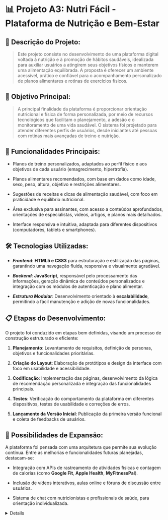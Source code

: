 # 📊 Projeto A3: Nutri Fácil - Plataforma de Nutrição e Bem-Estar

## 📑 Descrição do Projeto:

> Este projeto consiste no desenvolvimento de uma plataforma digital voltada à nutrição e à promoção de hábitos saudáveis, idealizada para auxiliar usuários a atingirem seus objetivos físicos e manterem uma alimentação equilibrada. A proposta é oferecer um ambiente acessível, prático e confiável para o acompanhamento personalizado de planos alimentares e rotinas de exercícios físicos.

## 🎯 Objetivo Principal:
> A principal finalidade da plataforma é proporcionar orientação nutricional e física de forma personalizada, por meio de recursos tecnológicos que facilitam o planejamento, a adesão e o monitoramento de uma vida saudável. O sistema foi projetado para atender diferentes perfis de usuários, desde iniciantes até pessoas com rotinas mais avançadas de treino e nutrição.

## 🔧 Funcionalidades Principais:
* Planos de treino personalizados, adaptados ao perfil físico e aos objetivos de cada usuário (emagrecimento, hipertrofia).

* Planos alimentares recomendados, com base em dados como idade, sexo, peso, altura, objetivo e restrições alimentares.

* Sugestões de receitas e dicas de alimentação saudável, com foco em praticidade e equilíbrio nutricional.

* Área exclusiva para assinantes, com acesso a conteúdos aprofundados, orientações de especialistas, vídeos, artigos, e planos mais detalhados.

* Interface responsiva e intuitiva, adaptada para diferentes dispositivos (computadores, tablets e smartphones).

## 🛠️ Tecnologias Utilizadas:
* ***Frontend***: **HTML5 e CSS3** para estruturação e estilização das páginas, garantindo uma navegação fluida, responsiva e visualmente agradável.

* ***Backend***: **JavaScript**, responsável pelo processamento das informações, geração dinâmica de conteúdos personalizados e integração com os módulos de autenticação e plano alimentar.

* ***Estrutura Modular***: Desenvolvimento orientado à **escalabilidade**, permitindo a fácil manutenção e adição de novas funcionalidades.

## 📋 Etapas do Desenvolvimento:
O projeto foi conduzido em etapas bem definidas, visando um processo de construção estruturado e eficiente:

1. **Planejamento**: Levantamento de requisitos, definição de personas, objetivos e funcionalidades prioritárias.

2. **Criação do Layout**: Elaboração de protótipos e design da interface com foco em usabilidade e acessibilidade.

3. **Codificação**: Implementação das páginas, desenvolvimento da lógica de recomendação personalizada e integração das funcionalidades principais.

4. **Testes**: Verificação do comportamento da plataforma em diferentes dispositivos, testes de usabilidade e correções de erros.

5. **Lançamento da Versão Inicial**: Publicação da primeira versão funcional e coleta de feedbacks de usuários.

## 🚀 Possibilidades de Expansão:
A plataforma foi pensada com uma arquitetura que permite sua evolução contínua. Entre as melhorias e funcionalidades futuras planejadas, destacam-se:

* Integração com APIs de rastreamento de atividades físicas e contagem de calorias (como **Google Fit**, **Apple Health**, **MyFitnessPal**).

* Inclusão de vídeos interativos, aulas online e fóruns de discussão entre usuários.

* Sistema de chat com nutricionistas e profissionais de saúde, para orientação individualizada.

<details>
  <sumary><b>## Estrutura do Projeto</sumary>
    projeto/
│
├── 📄 index.html
├── 📂 css
│ └── 📄 style.css
└── 📂 js
├── 📄 calculator.js
├── 📄 exercises.js
├── 📄 recipes.js
└── 📄 main.js
</details>
